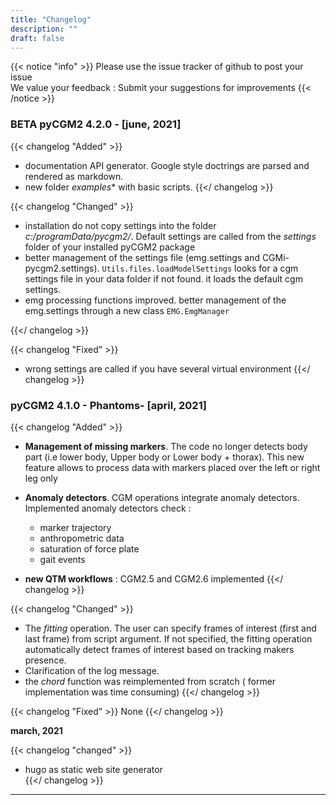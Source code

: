 ```yaml
---
title: "Changelog"
description: ""
draft: false
---
```


{{< notice "info" >}}
Please use the issue tracker of github to post your issue </br>
We value your feedback : Submit your suggestions for improvements
{{< /notice >}}


###  BETA pyCGM2 4.2.0 - [june, 2021]

{{< changelog "Added" >}}
  * documentation API generator.  Google style doctrings are parsed and rendered as markdown.
  * new folder *examples**  with basic scripts.
{{</ changelog >}}

{{< changelog "Changed" >}}

  * installation  do not copy  settings into the folder *c:/programData/pycgm2/*. Default settings are called from the *settings* folder of your installed pyCGM2 package     
  * better management of the settings file (emg.settings and CGMi-pycgm2.settings).  `Utils.files.loadModelSettings` looks for a cgm settings file in your data folder if not found. it loads the default cgm settings.  
  *  emg processing functions improved. better management of the emg.settings through a  new class `EMG.EmgManager`  

 {{</ changelog >}}

{{< changelog "Fixed" >}}
  * wrong settings  are called if you have several virtual environment
{{</ changelog >}}

###  pyCGM2 4.1.0 - Phantoms- [april, 2021]



{{< changelog "Added" >}}
 * **Management of  missing markers**. The code no longer detects body part (i.e lower body, Upper body or Lower body + thorax). This new feature allows to process data with markers placed over the left or right leg only

* **Anomaly detectors**.  CGM operations integrate anomaly detectors.  Implemented anomaly detectors check :
     * marker trajectory
     * anthropometric data
     * saturation of force plate
     * gait events

* **new QTM workflows** : CGM2.5 and CGM2.6 implemented
{{</ changelog >}}


{{< changelog "Changed" >}}
  * The *fitting* operation.  The user can specify frames of interest (first and last frame) from script argument. If not specified, the fitting operation automatically detect frames of interest based on tracking makers presence.     
  * Clarification of the log message.
  * the *chord* function was reimplemented from scratch ( former implementation was time consuming)
{{</ changelog >}}

{{< changelog "Fixed" >}}
None
{{</ changelog >}}




**march, 2021**

{{< changelog "changed" >}}
* hugo as static web site generator  
{{</ changelog >}}

<hr>






<!-- ### Changelog label

{{< changelog "Added" >}}
{{</ changelog >}}

{{< changelog "Changed" >}}
{{</ changelog >}}

{{< changelog "Depricated" >}}
{{</ changelog >}}

{{< changelog "Removed" >}}
{{</ changelog >}}

{{< changelog "Fixed" >}}
{{</ changelog >}}

{{< changelog "Security" >}}
{{</ changelog >}}

{{< changelog "Unreleased" >}}
{{</ changelog >}} -->
